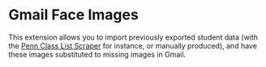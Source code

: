 # Gmail Face Images

This extension allows you to import previously exported student data (with the [Penn Class List Scraper](https://github.com/jlumbroso/penn-classlist-scraper) for instance, or manually produced), and have these images substituted to missing images in Gmail.